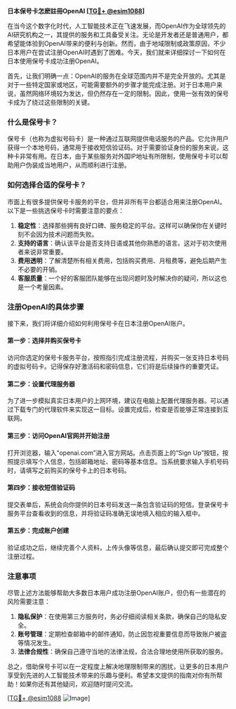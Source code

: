 **日本保号卡怎麽註冊OpenAI [[TG💪+ @esim1088](https://t.me/s/esim1088)]**

在当今这个数字化时代，人工智能技术正在飞速发展，而OpenAI作为全球领先的AI研究机构之一，其提供的服务和工具备受关注。无论是开发者还是普通用户，都希望能体验到OpenAI带来的便利与创新。然而，由于地域限制或政策原因，不少日本用户在尝试注册OpenAI时遇到了困难。今天，我们就来详细探讨一下如何在日本使用保号卡成功注册OpenAI。

首先，让我们明确一点：OpenAI的服务在全球范围内并不是完全开放的。尤其是对于一些特定国家或地区，可能需要额外的步骤才能完成注册。对于日本用户来说，虽然网络环境较为发达，但仍然存在一定的限制。因此，使用一张有效的保号卡成为了绕过这些限制的关键。

### 什么是保号卡？

保号卡（也称为虚拟号码卡）是一种通过互联网提供电话服务的产品。它允许用户获得一个本地号码，通常用于接收短信验证码。对于需要验证身份的服务来说，这种卡非常有用。在日本，由于某些服务对外国IP地址有所限制，使用保号卡可以帮助用户伪装成当地用户，从而顺利进行注册。

### 如何选择合适的保号卡？

市面上有很多提供保号卡服务的平台，但并非所有平台都适合用来注册OpenAI。以下是一些挑选保号卡时需要注意的要点：

1. **稳定性**：选择那些拥有良好口碑、服务稳定的平台。这样可以确保你在关键时刻不会因为技术问题而失败。
2. **支持的语言**：确认该平台是否支持日语或其他你熟悉的语言。这对于初次使用者来说非常重要。
3. **费用透明**：了解清楚所有相关费用，包括购买费用、月租费等，避免后期产生不必要的开销。
4. **客服质量**：一个好的客服团队能够在出现问题时及时解决你的疑问，所以这也是一个考量因素。

### 注册OpenAI的具体步骤

接下来，我们将详细介绍如何利用保号卡在日本注册OpenAI账户。

#### 第一步：选择并购买保号卡

访问你选定的保号卡服务平台，按照指引完成注册流程，并购买一张支持日本号码的虚拟号码卡。记得保存好激活码和密码信息，它们将是后续操作的重要凭证。

#### 第二步：设置代理服务器

为了进一步模拟真实日本用户的上网环境，建议在电脑上配置代理服务器。可以通过下载专门的代理软件来实现这一目标。设置完成后，检查是否能够正常连接到互联网。

#### 第三步：访问OpenAI官网并开始注册

打开浏览器，输入“openai.com”进入官方网站。点击页面上的“Sign Up”按钮，按照提示填写个人信息，包括邮箱地址、密码等基本信息。当系统要求输入手机号码时，请填写之前购买的保号卡上的日本号码。

#### 第四步：接收短信验证码

提交表单后，系统会向你提供的日本号码发送一条包含验证码的短信。登录保号卡服务平台查看收到的信息，并将验证码准确无误地填入相应的输入框中。

#### 第五步：完成账户创建

验证成功之后，继续完善个人资料，上传头像等信息，最后确认提交即可完成整个注册过程。

### 注意事项

尽管上述方法能够帮助大多数日本用户成功注册OpenAI账户，但仍有一些潜在的风险需要注意：

1. **隐私保护**：在使用第三方服务时，务必仔细阅读相关条款，确保自己的隐私安全。
2. **账号管理**：定期检查邮箱中的邮件通知，防止因忽视重要信息而导致账户被盗等情况发生。
3. **法律合规性**：确保自己遵守当地的法律法规，合法合理地使用所获取的服务。

总之，借助保号卡可以在一定程度上解决地理限制带来的困扰，让更多的日本用户享受到先进的人工智能技术带来的乐趣与便利。希望本文提供的指南对你有所帮助！如果你还有其他疑问，欢迎随时提问交流。

[[TG💪+ @esim1088](https://t.me/s/esim1088) ![Image](https://i.postimg.cc/4NQfJmqS/Snipaste-2025-05-13-00-14-12.png)]